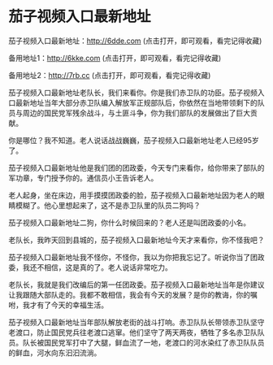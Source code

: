 # 茄子视频入口最新地址


茄子视频入口最新地址：http://6dde.com (点击打开，即可观看，看完记得收藏)

备用地址1：http://6kke.com (点击打开，即可观看，看完记得收藏)

备用地址2：http://7rb.cc (点击打开，即可观看，看完记得收藏)



茄子视频入口最新地址老队长，我们来看你。你是我们赤卫队的功臣。茄子视频入口最新地址当年大部分赤卫队编入解放军正规部队后，你依然在当地带领剩下的队员与周边的国民党军残余战斗，与土匪斗争，你为我们部队的发展做出了巨大贡献。

你是哪位？我不知道。老人说话战战巍巍，茄子视频入口最新地址老人已经95岁了。

茄子视频入口最新地址他是我们团的团政委，今天专门来看你，给你带来了部队的军功章，专门授予你的。通信员小王告诉老人。

老人起身，坐在床边，用手摸摸团政委的脸，茄子视频入口最新地址因为老人的眼睛模糊了。他心里想起来了，这不是赤卫队里的队员二狗吗？

茄子视频入口最新地址二狗，你什么时候回来的？老人还是叫团政委的小名。

老队长，我昨天回到县城的，茄子视频入口最新地址今天才来看你，你不怪我吧？

茄子视频入口最新地址我不怪你，不怪你，我以为你把我忘记了。听说你当了团政委，我还不相信，这是真的了。老人说话非常吃力。

老队长，我就是我们改编后的第一任团政委。茄子视频入口最新地址当年是你建议让我跟随大部队走的。我都不敢相信，我会有今天的发展？是你的教诲，你的嘱咐，我才有了今天的幸福生活。

茄子视频入口最新地址当年部队解放老街的战斗打响。赤卫队队长带领赤卫队坚守老渡口，防止国民党兵往老渡口逃窜。他们坚守了两天两夜，牺牲了多名赤卫队队员。队长被国民党军打中了大腿，鲜血流了一地，老渡口的河水染红了赤卫队队员的鲜血，河水向东汩汩流淌。
